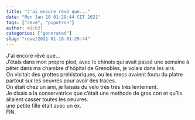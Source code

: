 ```yaml
---
title: "J'ai encore rêvé que..."
date: "Mon Jan 18 01:29:44 CET 2021"
tags: ["reve", "pipotron"]
author: m1ch3l
categories: ["generated"]
slug: "reve/2021-01-18-01:29:44"
---
```


J'ai encore rêvé que...<br>
J’étais dans mon propre pied, avec le chinois qui avait passé une semaine à pêter dans ma chambre d'hôpital de Grenobles, je volais dans les airs.<br>
On visitait des grottes préhistoriques, ou les mecs avaient foutu du platre partout sur les oeuvres pour avoir des traces.<br>
On était chez un ami, je faisais du velo très très très lentement.<br>
Je disais a la conservatrice que c’était une methode de gros con et qu’ils allaient casser toutes les oeuvres.<br>
une petite fille était avec un ex.<br>
FIN.<br>
